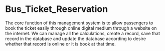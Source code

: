 # Bus_Ticket_Reservation
The core function of this management system is to allow passengers to book the ticket easily through online digital medium through a website on the internet. We can manage all the calculations, create a record, save that record in the database and update the database according to desire whether that record is online or it is book at that time.  
